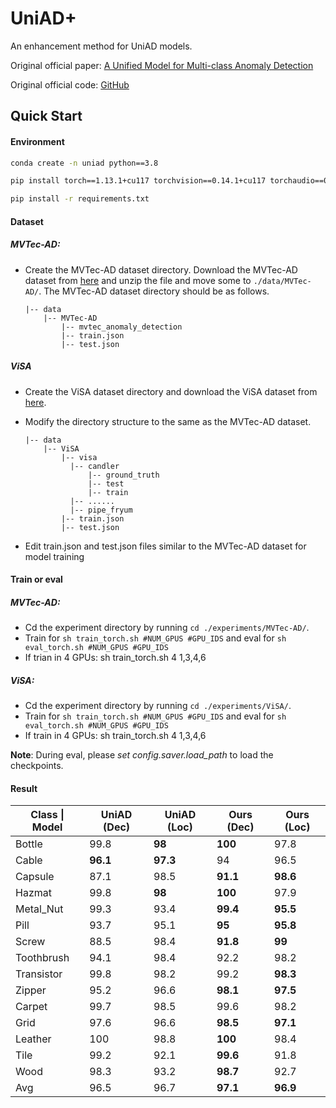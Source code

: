 # UniAD+

An enhancement method for UniAD models.

Original official paper: [A Unified Model for Multi-class Anomaly Detection](https://arxiv.org/abs/2206.03687) 

Original official code: [GitHub](https://github.com/zhiyuanyou/UniAD)

## Quick Start

#### Environment

```bash
conda create -n uniad python==3.8

pip install torch==1.13.1+cu117 torchvision==0.14.1+cu117 torchaudio==0.13.1 --extra-index-url https://download.pytorch.org/whl/cu117

pip install -r requirements.txt
```

#### Dataset

##### MVTec-AD:

- Create the MVTec-AD dataset directory. Download the MVTec-AD dataset from [here](https://www.mvtec.com/company/research/datasets/mvtec-ad)  and unzip the file and move some to `./data/MVTec-AD/`. The MVTec-AD dataset directory should be as follows. 

  ```
  |-- data
      |-- MVTec-AD
          |-- mvtec_anomaly_detection
          |-- train.json
          |-- test.json
  ```

##### ViSA

- Create the ViSA dataset directory and download the ViSA dataset from [here](https://amazon-visual-anomaly.s3.us-west-2.amazonaws.com/VisA_20220922.tar).

- Modify the directory structure to the same as the  MVTec-AD dataset.

  ```
  |-- data
      |-- ViSA
          |-- visa
          	|-- candler
          		|-- ground_truth
          		|-- test
          		|-- train
          	|-- ......
          	|-- pipe_fryum
          |-- train.json
          |-- test.json
  ```
  
- Edit train.json and test.json files similar to the MVTec-AD dataset for model training

#### Train or eval

##### MVTec-AD:

- Cd the experiment directory by running `cd ./experiments/MVTec-AD/`. 
- Train for `sh train_torch.sh #NUM_GPUS #GPU_IDS`  and eval for `sh eval_torch.sh #NUM_GPUS #GPU_IDS`
- If trian in 4 GPUs: sh train_torch.sh 4 1,3,4,6

##### ViSA:

- Cd the experiment directory by running `cd ./experiments/ViSA/`. 
- Train for `sh train_torch.sh #NUM_GPUS #GPU_IDS`  and eval for `sh eval_torch.sh #NUM_GPUS #GPU_IDS`
- If train in 4 GPUs: sh train_torch.sh 4 1,3,4,6

**Note**: During eval, please *set config.saver.load_path* to load the checkpoints. 

#### Result

| Class \| Model | UniAD (Dec) | UniAD (Loc) | Ours (Dec) | Ours (Loc) |
| -------------- | ----------- | ----------- | ---------- | ---------- |
| Bottle         | 99.8        | **98**      | **100**    | 97.8       |
| Cable          | **96.1**    | **97.3**    | 94         | 96.5       |
| Capsule        | 87.1        | 98.5        | **91.1**   | **98.6**   |
| Hazmat         | 99.8        | **98**      | **100**    | 97.9       |
| Metal_Nut      | 99.3        | 93.4        | **99.4**   | **95.5**   |
| Pill           | 93.7        | 95.1        | **95**     | **95.8**   |
| Screw          | 88.5        | 98.4        | **91.8**   | **99**     |
| Toothbrush     | 94.1        | 98.4        | 92.2       | 98.2       |
| Transistor     | 99.8        | 98.2        | 99.2       | **98.3**   |
| Zipper         | 95.2        | 96.6        | **98.1**   | **97.5**   |
| Carpet         | 99.7        | 98.5        | 99.6       | 98.2       |
| Grid           | 97.6        | 96.6        | **98.5**   | **97.1**   |
| Leather        | 100         | 98.8        | **100**    | 98.4       |
| Tile           | 99.2        | 92.1        | **99.6**   | 91.8       |
| Wood           | 98.3        | 93.2        | **98.7**   | 92.7       |
| Avg            | 96.5        | 96.7        | **97.1**   | **96.9**   |





